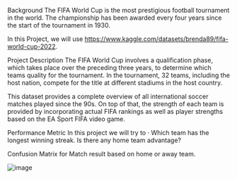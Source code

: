 Background
The FIFA World Cup is the most prestigious football tournament in the world. The championship has been awarded every four years since the start of the tournament in 1930.

In this Project, we will use https://www.kaggle.com/datasets/brenda89/fifa-world-cup-2022.

Project Description
The FIFA World Cup involves a qualification phase, which takes place over the preceding three years, to determine which teams quality for the tournament. In the tournament, 32 teams, including the host nation, compete for the title at different stadiums in the host country.

This dataset provides a complete overview of all international soccer matches played since the 90s. On top of that, the strength of each team is provided by incorporating actual FIFA rankings as well as player strengths based on the EA Sport FIFA video game.

Performance Metric
In this project we will try to · Which team has the longest winning streak. Is there any home team advantage?

Confusion Matrix for Match result based on home or away team.

![image](https://user-images.githubusercontent.com/97900391/188322568-257448d8-9925-413d-8068-52608ceea26d.png)

